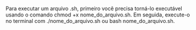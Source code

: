 Para executar um arquivo .sh, primeiro você precisa torná-lo executável usando o comando chmod +x nome_do_arquivo.sh. Em seguida, execute-o no terminal com ./nome_do_arquivo.sh ou bash nome_do_arquivo.sh.
